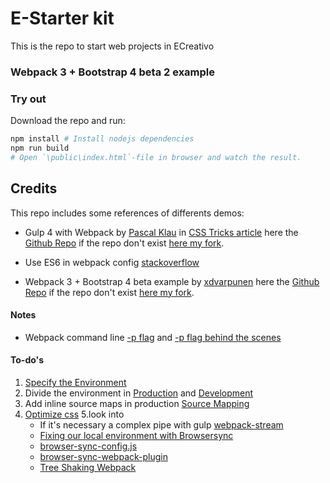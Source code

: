 # E-Starter kit
This is the repo to start web projects in ECreativo

### Webpack 3 + Bootstrap 4 beta 2 example
### Try out
Download the repo and run:
```powershell
npm install # Install nodejs dependencies
npm run build
# Open `\public\index.html`-file in browser and watch the result.
```
#### 

## Credits
This repo includes some references of differents demos:

- Gulp 4 with Webpack by [Pascal Klau](http://www.artofmyself.com) in [CSS Tricks article](https://css-tricks.com/combine-webpack-gulp-4) here the [Github Repo](https://github.com/PascalAOMS/gulp4-webpack) if the repo don't exist [here my fork](https://github.com/Camiloruiiz/gulp4-webpack).

- Use ES6 in webpack config [stackoverflow](https://stackoverflow.com/questions/31903692/how-can-i-use-es6-in-webpack-config-js)

- Webpack 3 + Bootstrap 4 beta example by [xdvarpunen](https://github.com/xdvarpunen) here the [Github Repo](https://github.com/xdvarpunen/webpackboot) if the repo don't exist [here my fork](https://github.com/Camiloruiiz/webpackboot).

#### Notes
- Webpack command line [-p flag](https://webpack.js.org/api/cli/#shortcuts) and [-p flag behind the scenes](https://webpack.js.org/guides/production/#cli-alternatives)

#### To-do's
1. [Specify the Environment](https://webpack.js.org/guides/production/#specify-the-environment)
2. Divide the environment in [Production](https://webpack.js.org/guides/production/#source-mapping) and [Development](https://webpack.js.org/guides/development/)
3. Add inline source maps in production [Source Mapping](https://webpack.js.org/guides/production/#source-mapping)
4. [Optimize css](https://github.com/NMFR/optimize-css-assets-webpack-plugin)
5.look into
	- If it's necessary a complex pipe with gulp [webpack-stream](https://github.com/shama/webpack-stream)
	- [Fixing our local environment with Browsersync](https://gist.github.com/robinrendle/0bb0b9e55fafa1cc0c64ff4b5776df05)
	- [browser-sync-config.js](https://gist.github.com/christopher4lis/3358d92395d686375c50f7ebb218f1dc)
	- [browser-sync-webpack-plugin](https://www.npmjs.com/package/browser-sync-webpack-plugin)
	- [Tree Shaking Webpack](https://webpack.js.org/guides/tree-shaking/)




